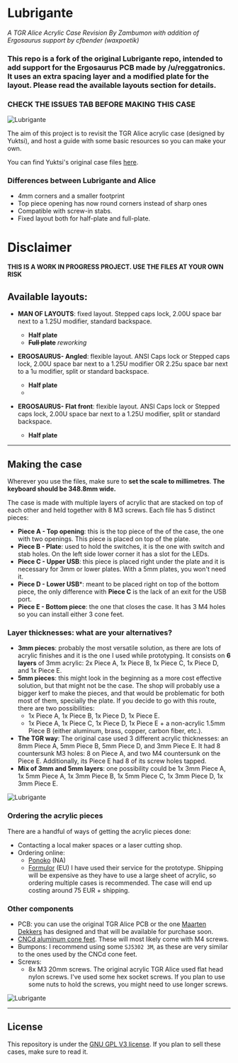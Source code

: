 # Lubrigante

_A TGR Alice Acrylic Case Revision By Zambumon with addition of Ergosaurus support by cfbender (waxpoetik)_

### This repo is a fork of the original Lubrigante repo, intended to add support for the Ergosaurus PCB made by /u/reggatronics. It uses an extra spacing layer and a modified plate for the layout. Please read the available layouts section for details.

### CHECK THE ISSUES TAB BEFORE MAKING THIS CASE

![Lubrigante](./misc/overview_half_plate.jpg)

The aim of this project is to revisit the TGR Alice acrylic case (designed by Yuktsi), and host a guide with some basic resources so you can make your own.

You can find Yuktsi's original case files [here](https://geekhack.org/index.php?topic=95054.msg2661499#msg2661499).



### Differences between Lubrigante and Alice

- 4mm corners and a smaller footprint
- Top piece opening has now round corners instead of sharp ones
- Compatible with screw-in stabs.
- Fixed layout both for half-plate and full-plate.

# Disclaimer

**THIS IS A WORK IN PROGRESS PROJECT. USE THE FILES AT YOUR OWN RISK**

## Available layouts:

- **MAN OF LAYOUTS**: fixed layout. Stepped caps lock, 2.00U space bar next to a 1.25U modifier, standard backspace.
  - **Half plate**
  - ~~**Full plate**~~ _reworking_

- **ERGOSAURUS- Angled**: flexible layout. ANSI Caps lock or Stepped caps lock, 2.00U space bar next to a 1.25U modifier OR 2.25u space bar next to a 1u modifier, split or standard backspace.
  - **Half plate**
  - 
- **ERGOSAURUS- Flat front**: flexible layout. ANSI Caps lock or Stepped caps lock, 2.00U space bar next to a 1.25U modifier, split or standard backspace.
  - **Half plate**
  
---

## Making the case

Wherever you use the files, make sure to **set the scale to millimetres**. **The keyboard should be 348.8mm wide.**

The case is made with multiple layers of acrylic that are stacked on top of each other and held together with 8 M3 screws. Each file has 5 distinct pieces:
- **Piece A - Top opening**: this is the top piece of the of the case, the one with two openings. This piece is placed on top of the plate.
- **Piece B - Plate**: used to hold the switches, it is the one with switch and stab holes. On the left side lower corner it has a slot for the LEDs.
- **Piece C - Upper USB**: this piece is placed right under the plate and it is necessary for 3mm or lower plates. With a 5mm plates, you won't need it.
- **Piece D - Lower USB***: meant to be placed right on top of the bottom piece, the only difference with **Piece C** is the lack of an exit for the USB port.
- **Piece E - Bottom piece**: the one that closes the case. It has 3 M4 holes so you can install either 3 cone feet.

### Layer thicknesses: what are your alternatives?

- **3mm pieces**: probably the most versatile solution, as there are lots of acrylic finishes and it is the one I used while prototyping. It consists on **6 layers** of 3mm acrylic: 2x Piece A, 1x Piece B, 1x Piece C, 1x Piece D, and 1x Piece E.
- **5mm pieces**: this might look in the beginning as a more cost effective solution, but that might not be the case. The shop will probably use a bigger kerf to make the pieces, and that would be problematic for both most of them, specially the plate. If you decide to go with this route, there are two possibilities:
  - 1x Piece A, 1x Piece B, 1x Piece D, 1x Piece E.
  - 1x Piece A, 1x Piece C, 1x Piece D, 1x Piece E + a non-acrylic 1.5mm Piece B (either aluminum, brass, copper, carbon fiber, etc.).
- **The TGR way**: The original case used 3 different acrylic thicknesses: an 8mm Piece A, 5mm Piece B, 5mm Piece D, and 3mm Piece E. It had 8 countersunk M3 holes: 8 on Piece A, and two M4 countersunk on the Piece E. Additionally, its Piece E had 8 of its screw holes tapped.
- **Mix of 3mm and 5mm layers**: one possibility could be 1x 3mm Piece A, 1x 5mm Piece A, 1x 3mm Piece B, 1x 5mm Piece C, 1x 3mm Piece D, 1x 3mm Piece E.

![Lubrigante](./misc/overview_half_plate_2.jpg)


###  Ordering the acrylic pieces

There are a handful of ways of getting the acrylic pieces done:
- Contacting a local maker spaces or a laser cutting shop.
- Ordering online:
  - [Ponoko](https://www.ponoko.com) (NA)
  - [Formulor](https://www.formulor.de) (EU) I have used their service for the prototype. Shipping will be expensive as they have to use a large sheet of acrylic, so ordering multiple cases is recommended. The case will end up costing around 75 EUR + shipping.

### Other components

- PCB: you can use the original TGR Alice PCB or the one [Maarten Dekkers](https://github.com/Maartenwut) has designed and that will be available for purchase soon.
- [CNCd aluminum cone feet](http://lmgtfy.com/?q=cnc+aluminum+cone+feet). These will most likely come with M4 screws.
- Bumpons: I recommend using some `SJ5302 3M`, as these are very similar to the ones used by the CNCd cone feet.
- Screws:
  - 8x M3 20mm screws. The original acrylic TGR Alice used flat head nylon screws. I've used some hex socket screws. If you plan to use some nuts to hold the screws, you might need to use longer screws.

![Lubrigante](./misc/overview_half_plate_3.jpg)

---

## License

This repository is under the [GNU GPL V3 license](./LICENSE). If you plan to sell these cases, make sure to read it.
